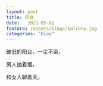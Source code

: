 ```yaml
---
layout: post
title: 阳台
date:   2021-05-01
feature: /assets/blogs/balcony.jpg
categories: "blog"
---
```


破旧的阳台，一尘不染，   

男人抽着烟，  

和女人聊着天。